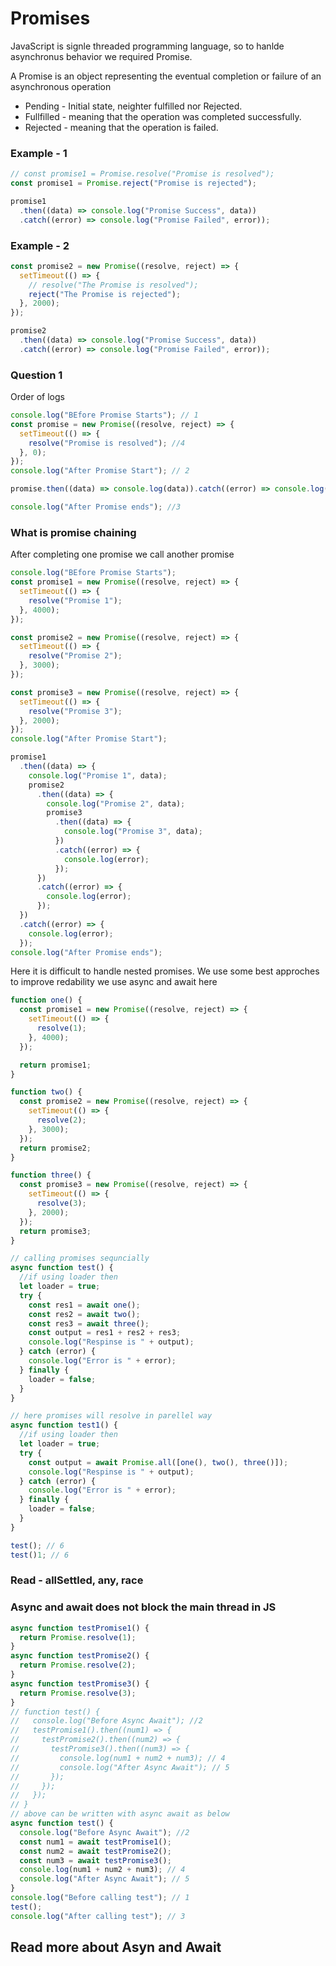 # Promises

JavaScript is signle threaded programming language, so to hanlde asynchronus behavior we required Promise.

A Promise is an object representing the eventual completion or failure of an asynchronous operation

- Pending - Initial state, neighter fulfilled nor Rejected.
- Fullfilled - meaning that the operation was completed successfully.
- Rejected - meaning that the operation is failed.

### Example - 1

```js
// const promise1 = Promise.resolve("Promise is resolved");
const promise1 = Promise.reject("Promise is rejected");

promise1
  .then((data) => console.log("Promise Success", data))
  .catch((error) => console.log("Promise Failed", error));
```

### Example - 2

```js
const promise2 = new Promise((resolve, reject) => {
  setTimeout(() => {
    // resolve("The Promise is resolved");
    reject("The Promise is rejected");
  }, 2000);
});

promise2
  .then((data) => console.log("Promise Success", data))
  .catch((error) => console.log("Promise Failed", error));
```

### Question 1

Order of logs

```js
console.log("BEfore Promise Starts"); // 1
const promise = new Promise((resolve, reject) => {
  setTimeout(() => {
    resolve("Promise is resolved"); //4
  }, 0);
});
console.log("After Promise Start"); // 2

promise.then((data) => console.log(data)).catch((error) => console.log(error));

console.log("After Promise ends"); //3
```

### What is promise chaining

After completing one promise we call another promise

```js
console.log("BEfore Promise Starts");
const promise1 = new Promise((resolve, reject) => {
  setTimeout(() => {
    resolve("Promise 1");
  }, 4000);
});

const promise2 = new Promise((resolve, reject) => {
  setTimeout(() => {
    resolve("Promise 2");
  }, 3000);
});

const promise3 = new Promise((resolve, reject) => {
  setTimeout(() => {
    resolve("Promise 3");
  }, 2000);
});
console.log("After Promise Start");

promise1
  .then((data) => {
    console.log("Promise 1", data);
    promise2
      .then((data) => {
        console.log("Promise 2", data);
        promise3
          .then((data) => {
            console.log("Promise 3", data);
          })
          .catch((error) => {
            console.log(error);
          });
      })
      .catch((error) => {
        console.log(error);
      });
  })
  .catch((error) => {
    console.log(error);
  });
console.log("After Promise ends");
```

Here it is difficult to handle nested promises. We use some best approches
to improve redability we use async and await here

```js
function one() {
  const promise1 = new Promise((resolve, reject) => {
    setTimeout(() => {
      resolve(1);
    }, 4000);
  });

  return promise1;
}

function two() {
  const promise2 = new Promise((resolve, reject) => {
    setTimeout(() => {
      resolve(2);
    }, 3000);
  });
  return promise2;
}

function three() {
  const promise3 = new Promise((resolve, reject) => {
    setTimeout(() => {
      resolve(3);
    }, 2000);
  });
  return promise3;
}

// calling promises sequncially
async function test() {
  //if using loader then
  let loader = true;
  try {
    const res1 = await one();
    const res2 = await two();
    const res3 = await three();
    const output = res1 + res2 + res3;
    console.log("Respinse is " + output);
  } catch (error) {
    console.log("Error is " + error);
  } finally {
    loader = false;
  }
}

// here promises will resolve in parellel way
async function test1() {
  //if using loader then
  let loader = true;
  try {
    const output = await Promise.all([one(), two(), three()]);
    console.log("Respinse is " + output);
  } catch (error) {
    console.log("Error is " + error);
  } finally {
    loader = false;
  }
}

test(); // 6
test()1; // 6
```

### Read - allSettled, any, race

### Async and await does not block the main thread in JS

```js
async function testPromise1() {
  return Promise.resolve(1);
}
async function testPromise2() {
  return Promise.resolve(2);
}
async function testPromise3() {
  return Promise.resolve(3);
}
// function test() {
//   console.log("Before Async Await"); //2
//   testPromise1().then((num1) => {
//     testPromise2().then((num2) => {
//       testPromise3().then((num3) => {
//         console.log(num1 + num2 + num3); // 4
//         console.log("After Async Await"); // 5
//       });
//     });
//   });
// }
// above can be written with async await as below
async function test() {
  console.log("Before Async Await"); //2
  const num1 = await testPromise1();
  const num2 = await testPromise2();
  const num3 = await testPromise3();
  console.log(num1 + num2 + num3); // 4
  console.log("After Async Await"); // 5
}
console.log("Before calling test"); // 1
test();
console.log("After calling test"); // 3
```

## Read more about Asyn and Await
